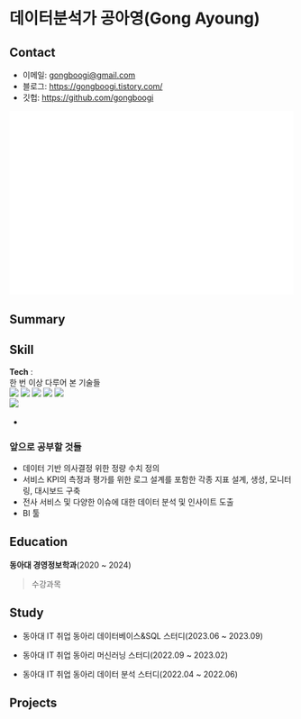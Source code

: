 # 데이터분석가 공아영(Gong Ayoung)
> 

## Contact

> 

- 이메일: gongboogi@gmail.com
- 블로그: https://gongboogi.tistory.com/
- 깃헙: https://github.com/gongboogi

<!--
**gongboogi/gongboogi** is a ✨ _special_ ✨ repository because its `README.md` (this file) appears on your GitHub profile.

Here are some ideas to get you started:

- 🔭 I’m currently working on ...
- 🌱 I’m currently learning ...
- 👯 I’m looking to collaborate on ...
- 🤔 I’m looking for help with ...
- 💬 Ask me about ...
- 📫 How to reach me: ...
- 😄 Pronouns: ...
- ⚡ Fun fact: ...
-->
![Metrics](/github-metrics.svg)


## Summary
> 

## Skill
> 

**Tech** :  
한 번 이상 다루어 본 기술들   
<img src="https://img.shields.io/badge/Python-3766AB?style=flat-square&logo=Python&logoColor=white"/></a>
<img src="https://img.shields.io/badge/SQL-003B57?style=flat-square&logo=SQLite&logoColor=white"/></a>
<img src="https://img.shields.io/badge/Selenium-43b02a?style=flat-square&logo=Selenium&logoColor=white"/></a>
<img src="https://img.shields.io/badge/Pandas-150458?style=flat-square&logo=Pandas&logoColor=white"/></a>
<img src="https://img.shields.io/badge/Numpy-013243?style=flat-square&logo=Numpy&logoColor=white"/></a>  
<img src="https://img.shields.io/badge/scikit learn-f7931e?style=flat-square&logo=scikit-learn&logoColor=white"/></a> 

-

### 앞으로 공부할 것들
- 데이터 기반 의사결정 위한 정량 수치 정의
- 서비스 KPI의 측정과 평가를 위한 로그 설계를 포함한 각종 지표 설계, 생성, 모니터링, 대시보드 구축
- 전사 서비스 및 다양한 이슈에 대한 데이터 분석 및 인사이트 도출
-  BI 툴 




## Education  

**동아대 경영정보학과**(2020 ~ 2024)  
> 수강과목

## Study

* 동아대 IT 취업 동아리 데이터베이스&SQL 스터디(2023.06 ~ 2023.09)
 

* 동아대 IT 취업 동아리 머신러닝 스터디(2022.09 ~ 2023.02)
  

* 동아대 IT 취업 동아리 데이터 분석 스터디(2022.04 ~ 2022.06)



## Projects
> 
 



